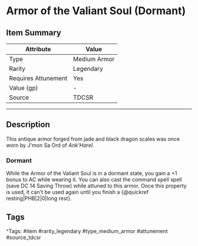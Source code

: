 # Armor of the Valiant Soul (Dormant)

## Item Summary

| Attribute            | Value                        |
|----------------------|------------------------------|
| Type                 | Medium Armor |
| Rarity               | Legendary             |
| Requires Attunement  | Yes                |
| Value (gp)           | -    |
| Source               | TDCSR |

---

## Description

This antique armor forged from jade and black dragon scales was once worn by J'mon Sa Ord of _Ank'Harel_.

### Dormant

While the Armor of the Valiant Soul is in a dormant state, you gain a +1 bonus to AC while wearing it. You can also cast the command spell spell (save DC 14 Saving Throw) while attuned to this armor. Once this property is used, it can't be used again until you finish a {@quickref resting|PHB|2|0|long rest}.

## Tags

^Tags: #item #rarity_legendary #type_medium_armor #attunement #source_tdcsr